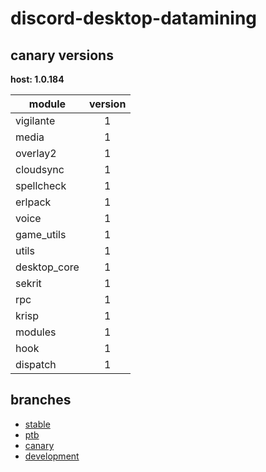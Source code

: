 # discord-desktop-datamining

## canary versions

**host: 1.0.184**

| module | version |
| ------ | :-----: |
| vigilante | 1 |
| media | 1 |
| overlay2 | 1 |
| cloudsync | 1 |
| spellcheck | 1 |
| erlpack | 1 |
| voice | 1 |
| game_utils | 1 |
| utils | 1 |
| desktop_core | 1 |
| sekrit | 1 |
| rpc | 1 |
| krisp | 1 |
| modules | 1 |
| hook | 1 |
| dispatch | 1 |

## branches

- [stable](https://github.com/OpenAsar/discord-desktop-datamining/tree/stable)
- [ptb](https://github.com/OpenAsar/discord-desktop-datamining/tree/ptb)
- [canary](https://github.com/OpenAsar/discord-desktop-datamining/tree/canary)
- [development](https://github.com/OpenAsar/discord-desktop-datamining/tree/development)